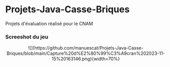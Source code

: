 # Projets-Java-Casse-Briques
Projets d'évaluation réalisé pour le CNAM
### Screeshot du jeu
<div align="center">
![](https://github.com/manuescat/Projets-Java-Casse-Briques/blob/main/Capture%20d%E2%80%99%C3%A9cran%202023-11-15%20163146.png){width=70%}
</div>
